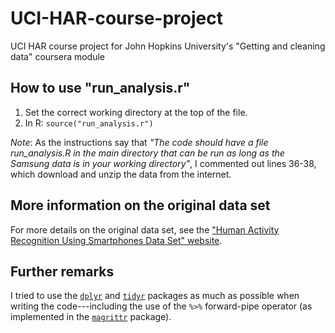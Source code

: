UCI-HAR-course-project
======================

UCI HAR course project for John Hopkins University's 
"Getting and cleaning data" coursera module


## How to use "run_analysis.r"

1. Set the correct working directory at the top of the file.
2. In R: `source("run_analysis.r")`

*Note*: As the instructions say that *"The code should have a file 
run_analysis.R in the main directory that can be run as long as the 
Samsung data is in your working directory"*, I commented out lines 36-38,
which download and unzip the data from the internet.


## More information on the original data set

For more details on the original data set, see the
["Human Activity Recognition Using Smartphones Data Set" website][HAR-UCI].


## Further remarks

I tried to use the [`dplyr`][dplyr] and [`tidyr`][tidyr] packages as much as 
possible when writing the code---including the use of the `%>%` forward-pipe 
operator (as implemented in the [`magrittr`][magrittr] package).


[HAR-UCI]: http://archive.ics.uci.edu/ml/datasets/Human+Activity+Recognition+Using+Smartphones
[dplyr]: http://cran.r-project.org/web/packages/dplyr/
[tidyr]: http://cran.r-project.org/web/packages/tidyr/
[magrittr]: http://cran.r-project.org/web/packages/magrittr/
[R_notebook]: http://rmarkdown.rstudio.com/r_notebook_format.html